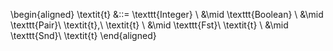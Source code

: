 \begin{aligned}
\textit{t} &::= \texttt{Integer} \\
           &\mid \texttt{Boolean} \\
           &\mid \texttt{Pair}\ \textit{t},\ \textit{t} \\
           &\mid \texttt{Fst}\ \textit{t} \\
           &\mid \texttt{Snd}\ \textit{t}
\end{aligned}